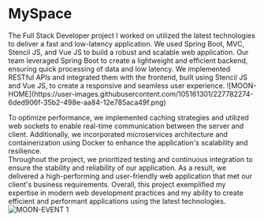 
<h1>MySpace</h1>
The Full Stack Developer project I worked on utilized the latest technologies to deliver a fast and low-latency application. We used Spring Boot, MVC, Stencil JS, and Vue JS to build a robust and scalable web application.  Our team leveraged Spring Boot to create a lightweight and efficient backend, ensuring quick processing of data and low latency. We implemented RESTful APIs and integrated them with the frontend, built using Stencil JS and Vue JS, to create a responsive and seamless user experience. 
![MOON-HOME](https://user-images.githubusercontent.com/105161301/227782274-6ded906f-35b2-498e-aa84-12e785aca49f.png)


To optimize performance, we implemented caching strategies and utilized web sockets to enable real-time communication between the server and client. Additionally, we incorporated microservices architecture and containerization using Docker to enhance the application's scalability and resilience.  
Throughout the project, we prioritized testing and continuous integration to ensure the stability and reliability of our application. As a result, we delivered a high-performing and user-friendly web application that met our client's business requirements.  Overall, this project exemplified my expertise in modern web development practices and my ability to create efficient and performant applications using the latest technologies.      
![MOON-EVENT 1](https://user-images.githubusercontent.com/105161301/227782334-54d249ac-bf2b-449a-96b5-90b79fc56bef.png)
